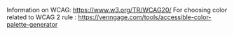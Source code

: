 Information on WCAG: https://www.w3.org/TR/WCAG20/
For choosing color related to WCAG 2  rule : https://venngage.com/tools/accessible-color-palette-generator
